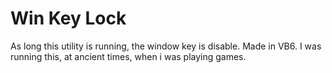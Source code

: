 # Win Key Lock
 As long this utility is running, the window key is disable. Made in VB6. I was running this, at ancient times, when i was playing games.
